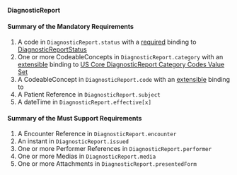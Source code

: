 **DiagnosticReport**

#### Summary of the Mandatory Requirements
1.  A  code  in `DiagnosticReport.status`
with a [required](http://hl7.org/fhir/R4/terminologies.html#required)
 binding to [DiagnosticReportStatus](http://hl7.org/fhir/ValueSet/diagnostic-report-status)
1. One or more  CodeableConcepts  in `DiagnosticReport.category`
with an [extensible](http://hl7.org/fhir/R4/terminologies.html#extensible)
 binding to [US Core DiagnosticReport Category Codes Value Set](ValueSet-us-core-diagnosticreport-category.html)
1.  A  CodeableConcept  in `DiagnosticReport.code`
with an [extensible](http://hl7.org/fhir/R4/terminologies.html#extensible)
binding to [](ValueSet-us-core-diagnosticreport-report-and-note-codes.html)
1.  A Patient Reference  in `DiagnosticReport.subject`
1.  A  dateTime  in `DiagnosticReport.effective[x]`

#### Summary of the Must Support Requirements
1.  A Encounter Reference  in `DiagnosticReport.encounter`
1.  An  instant  in `DiagnosticReport.issued`
1. One or more Performer References  in `DiagnosticReport.performer`
1. One or more  Medias  in `DiagnosticReport.media`
1. One or more  Attachments  in `DiagnosticReport.presentedForm`
